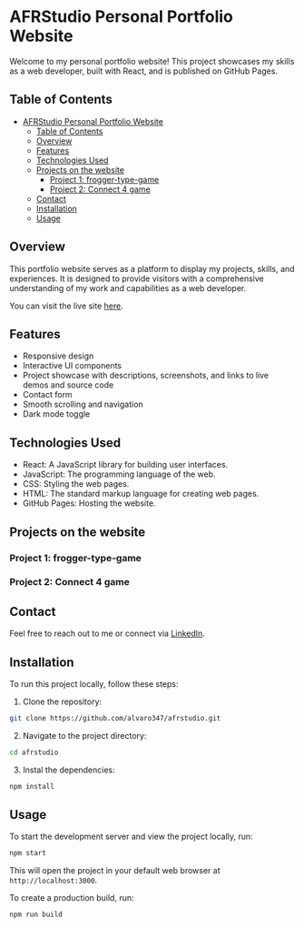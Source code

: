 # AFRStudio Personal Portfolio Website

Welcome to my personal portfolio website! This project showcases my skills as a web developer, built with React, and is published on GitHub Pages.

## Table of Contents

- [AFRStudio Personal Portfolio Website](#afrstudio-personal-portfolio-website)
  - [Table of Contents](#table-of-contents)
  - [Overview](#overview)
  - [Features](#features)
  - [Technologies Used](#technologies-used)
  - [Projects on the website](#projects-on-the-website)
    - [Project 1: frogger-type-game](#project-1-frogger-type-game)
    - [Project 2: Connect 4 game](#project-2-connect-4-game)
  - [Contact](#contact)
  - [Installation](#installation)
  - [Usage](#usage)

## Overview

This portfolio website serves as a platform to display my projects, skills, and experiences. It is designed to provide visitors with a comprehensive understanding of my work and capabilities as a web developer.

You can visit the live site [here](https://your-github-username.github.io/your-repo-name/).

## Features

- Responsive design
- Interactive UI components
- Project showcase with descriptions, screenshots, and links to live demos and source code
- Contact form
- Smooth scrolling and navigation
- Dark mode toggle

## Technologies Used

- React: A JavaScript library for building user interfaces.
- JavaScript: The programming language of the web.
- CSS: Styling the web pages.
- HTML: The standard markup language for creating web pages.
- GitHub Pages: Hosting the website.

## Projects on the website

### Project 1: frogger-type-game

### Project 2: Connect 4 game

## Contact

Feel free to reach out to me or connect via [LinkedIn](https://www.linkedin.com/in/alvaro-fernandez-rodriguez/?locale=en_US).

## Installation

To run this project locally, follow these steps:

1. Clone the repository:

```bash
git clone https://github.com/alvaro347/afrstudio.git
```

2. Navigate to the project directory:

```bash
cd afrstudio
```

3. Instal the dependencies:

```bash
npm install
```

## Usage

To start the development server and view the project locally, run:

```bash
npm start
```

This will open the project in your default web browser at `http://localhost:3000`.

To create a production build, run:

```bash
npm run build
```

